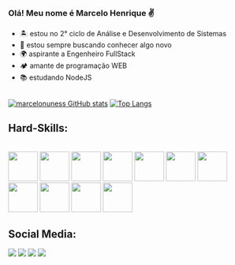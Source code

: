 ### Olá! Meu nome é Marcelo Henrique ✌
- 🏝 estou no 2° ciclo de Análise e Desenvolvimento de Sistemas
- 🚀 estou sempre buscando conhecer algo novo
- 🌍 aspirante a Engenheiro FullStack
- 🏕 amante de programação WEB
- 📚 estudando NodeJS


##
[![marcelonuness GitHub stats](https://github-readme-stats.vercel.app/api?username=marcelonuness&show_icons=true&theme=highcontrast)](https://github.com/marcelonuness/github-readme-stats)
[![Top Langs](https://github-readme-stats.vercel.app/api/top-langs/?username=marcelonuness&layout=compact&theme=highcontrast)](https://github.com/marcelonuness/github-readme-stats)

## Hard-Skills:
<div style:"display: inline_block"><br>
<img src="https://cdn.jsdelivr.net/gh/devicons/devicon/icons/html5/html5-original-wordmark.svg" style="width: 60px;" />
<img src="https://cdn.jsdelivr.net/gh/devicons/devicon/icons/css3/css3-original-wordmark.svg" style="width: 60px;" />          
<img src="https://cdn.jsdelivr.net/gh/devicons/devicon/icons/javascript/javascript-original.svg" style="width: 60px;"/>          
<img src="https://cdn.jsdelivr.net/gh/devicons/devicon/icons/jquery/jquery-original.svg" style="width: 60px;"/>          
<img src="https://cdn.jsdelivr.net/gh/devicons/devicon/icons/bootstrap/bootstrap-original.svg" style="width: 60px;"/>
<img src="https://cdn.jsdelivr.net/gh/devicons/devicon/icons/firebase/firebase-plain.svg" style="width: 60px;"/>
<img src="https://cdn.jsdelivr.net/gh/devicons/devicon/icons/mongodb/mongodb-original.svg" style="width: 60px;"/>          
<img src="https://cdn.jsdelivr.net/gh/devicons/devicon/icons/c/c-original.svg" style="width: 60px;"/>
<img src="https://cdn.jsdelivr.net/gh/devicons/devicon/icons/nodejs/nodejs-original.svg" style="width: 60px;"/>          
<img src="https://cdn.jsdelivr.net/gh/devicons/devicon/icons/redux/redux-original.svg" style="width: 60px;"/>          
<img src="https://cdn.jsdelivr.net/gh/devicons/devicon/icons/react/react-original.svg" style="width: 60px;"/>                   
</div>

## Social Media:
<div>
  <a href="mailto:marcelohenrique.nunes@gmail.com" target="_blank"><img src="https://img.shields.io/badge/Gmail-D14836?style=for-the-badge&logo=gmail&logoColor=white" target="_blank"></a>
  <a href="https://www.instagram.com/ma.nunxs" target="_blank"><img src="https://img.shields.io/badge/Instagram-E4405F?style=for-the-badge&logo=instagram&logoColor=white" target="_blank"></a>
  <a href="https://twitter.com/celoriq" target="_blank"><img src="https://img.shields.io/badge/Twitter-1DA1F2?style=for-the-badge&logo=twitter&logoColor=white" target="_blank"></a>
  <a href="https://www.linkedin.com/in/marcelo-nunes-26a89a208/" target="_blank"><img src="https://img.shields.io/badge/LinkedIn-0077B5?style=for-the-badge&logo=linkedin&logoColor=white" target="_blank"></a>
</div>
